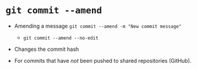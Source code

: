 # `git commit --amend`

- Amending a message `git commit --amend -m "New commit message"`
  - `git commit --amend --no-edit`
- Changes the commit hash

- For commits that have _not_ been pushed to shared repositories (GitHub).

<!-- - Mention that it's primarily used to correct the last commit but can be used with interactive rebase for earlier commits. -->
